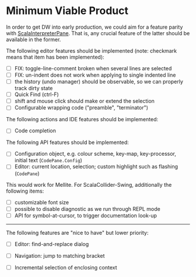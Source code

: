 # Minimum Viable Product

In order to get DW into early production, we could aim for a feature parity with
[ScalaInterpreterPane](https://git.iem.at/sciss/ScalaInterpreterPane). That is, any crucial feature
of the latter should be available in the former.

The following editor features should be implemented (note: checkmark means that item has been implemented):

 - [ ] FIX: toggle-line-comment broken when several lines are selected
 - [ ] FIX: un-indent does not work when applying to single indented line
 - [ ] the history (undo manager) should be observable, so we can properly track dirty state
 - [ ] Quick Find (ctrl-F)
 - [ ] shift and mouse click should make or extend the selection
 - [ ] Configurable wrapping code ("preamble", "terminator")
 
The following actions and IDE features should be implemented:

 - [ ] Code completion
 
The following API features should be implemented:

 - [ ] Configuration object, e.g. colour scheme, key-map, key-processor, initial text (`CodePane.Config`)
 - [ ] Editor: current location, selection; custom highlight such as flashing (`CodePane`)

This would work for Mellite. For ScalaCollider-Swing, additionally the following items:

 - [ ] customizable font size
 - [ ] possible to disable diagnostic as we run through REPL mode
 - [ ] API for symbol-at-cursor, to trigger documentation look-up

-----

The following features are "nice to have" but lower priority:

 - [ ] Editor: find-and-replace dialog
 - [ ] Navigation: jump to matching bracket
 - [ ] Incremental selection of enclosing context
 
